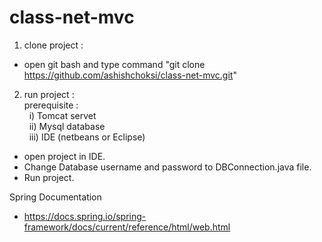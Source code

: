 # class-net-mvc

1) clone project : <br />
  - open git bash and type command "git clone https://github.com/ashishchoksi/class-net-mvc.git"
  
2) run project : <br />
  prerequisite : <br />
   &nbsp; i) Tomcat servet <br />
   &nbsp; ii) Mysql database <br />
   &nbsp; iii) IDE (netbeans or Eclipse) <br />
  - open project in IDE. <br />
  - Change Database username and password to DBConnection.java file. <br />
  - Run project. <br />
 
 Spring Documentation <br />
 - https://docs.spring.io/spring-framework/docs/current/reference/html/web.html
